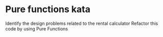 # Pure functions kata
Identify the design problems related to the rental calculator
Refactor this code by using Pure Functions
